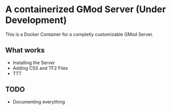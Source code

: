 # A containerized GMod Server (Under Development)
This is a Docker Container for a completly customizable GMod Server.

## What works
- Installing the Server
- Adding CSS and TF2 Files
- TTT

## TODO
- Documenting everything
